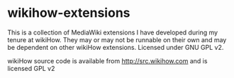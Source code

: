 # wikihow-extensions
This is a collection of MediaWiki extensions I have developed during my tenure at wikiHow. They may or may not be runnable on their own and may be dependent on other wikiHow extensions. Licensed under GNU GPL v2.

wikiHow source code is available from http://src.wikihow.com and is licensed GPL v2

